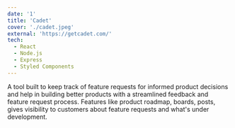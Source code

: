 ```yaml
---
date: '1'
title: 'Cadet'
cover: './cadet.jpeg'
external: 'https://getcadet.com/'
tech:
  - React
  - Node.js
  - Express
  - Styled Components
---
```


A tool built to keep track of feature requests for informed product decisions and help in building better products with a streamlined feedback and feature request process. Features like product roadmap, boards, posts, gives visibility to customers about feature requests and what's under development.
